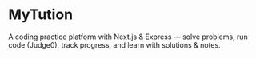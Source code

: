 # MyTution
A coding practice platform with Next.js &amp; Express — solve problems, run code (Judge0), track progress, and learn with solutions &amp; notes.
